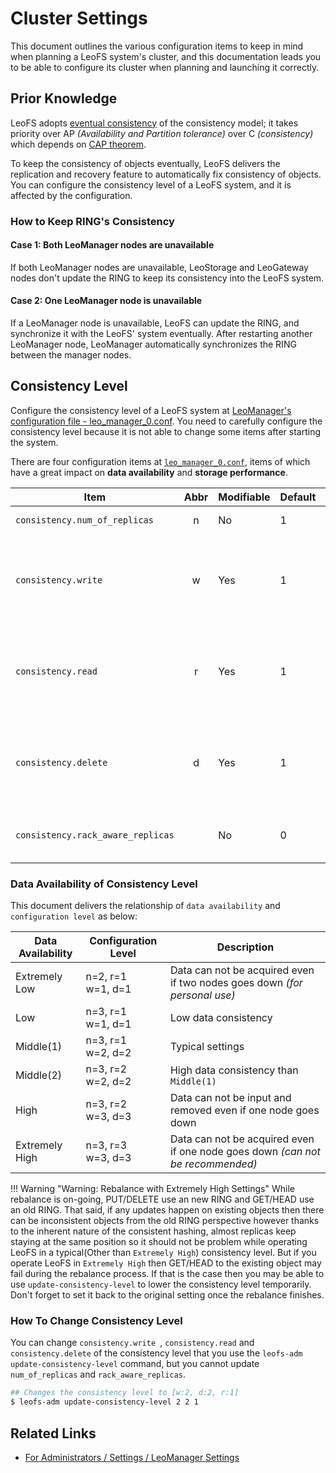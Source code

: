 # Cluster Settings

This document outlines the various configuration items to keep in mind when planning a LeoFS system's cluster, and this documentation leads you to be able to configure its cluster when planning and launching it correctly.


## Prior Knowledge

LeoFS adopts [eventual consistency](https://en.wikipedia.org/wiki/Eventual_consistency) of the consistency model; it takes priority over AP *(Availability and Partition tolerance)* over C *(consistency)* which depends on [CAP theorem](https://en.wikipedia.org/wiki/CAP_theorem).

To keep the consistency of objects eventually, LeoFS delivers the replication and recovery feature to automatically fix consistency of objects. You can configure the consistency level of a LeoFS system, and it is affected by the configuration.


### How to Keep RING's Consistency
#### Case 1: Both LeoManager nodes are unavailable

If both LeoManager nodes are unavailable, LeoStorage and LeoGateway nodes don't update the RING to keep its consistency into the LeoFS system.

#### Case 2: One LeoManager node is unavailable

If a LeoManager node is unavailable, LeoFS can update the RING, and synchronize it with the LeoFS' system eventually. After restarting another LeoManager node, LeoManager automatically synchronizes the RING between the manager nodes.


## Consistency Level

Configure the consistency level of a LeoFS system at <a href="https://github.com/leo-project/leofs/blob/master/apps/leo_manager/priv/leo_manager_0.conf" target="_blank">LeoManager's configuration file - leo_manager_0.conf</a>. You need to carefully configure the consistency level because it is not able to change some items after starting the system.


There are four configuration items at <a href="https://github.com/leo-project/leofs/blob/master/apps/leo_manager/priv/leo_manager_0.conf" target="_blank">`leo_manager_0.conf`</a>, items of which have a great impact on **data availability** and **storage performance**.

| Item                              | Abbr | Modifiable | Default | Description |
|-----------------------------------|:----:|------------|---------|---|
| `consistency.num_of_replicas`     | n    | No         | 1       | A number of replicas |
| `consistency.write`               | w    | Yes        | 1       | A number of replicas needed for a successful WRITE operation  |
| `consistency.read`                | r    | Yes        | 1       | A number of replicas needed for a successful READ operation   |
| `consistency.delete`              | d    | Yes        | 1       | A number of replicas needed for a successful DELETE operation |
| `consistency.rack_aware_replicas` |      | No         | 0       | A number of rack-aware replicas |


### Data Availability of Consistency Level

This document delivers the relationship of `data availability` and `configuration level` as below:

| Data Availability | Configuration Level   | Description |
|-------------------|-----------------------|-------------|
| Extremely Low     | n=2, r=1<br/>w=1, d=1 | Data can not be acquired even if two nodes goes down *(for personal use)*|
| Low               | n=3, r=1<br/>w=1, d=1 | Low data consistency|
| Middle(1)         | n=3, r=1<br/>w=2, d=2 | Typical settings |
| Middle(2)         | n=3, r=2<br/>w=2, d=2 | High data consistency than `Middle(1)` |
| High              | n=3, r=2<br/>w=3, d=3 | Data can not be input and removed even if one node goes down |
| Extremely High    | n=3, r=3<br/>w=3, d=3 | Data can not be acquired even if one node goes down *(can not be recommended)*|

!!! Warning "Warning: Rebalance with Extremely High Settings"
    While rebalance is on-going, PUT/DELETE use an new RING and GET/HEAD use an old RING. That said, if any updates happen on existing objects then there can be inconsistent objects from the old RING perspective however thanks to the inherent nature of the consistent hashing, almost replicas keep staying at the same position so it should not be problem while operating LeoFS in a typical(Other than `Extremely High`) consistency level. But if you operate LeoFS in `Extremely High` then GET/HEAD to the existing object may fail during the rebalance process. If that is the case then you may be able to use `update-consistency-level` to lower the consistency level temporarily. Don't forget to set it back to the original setting once the rebalance finishes.

### How To Change Consistency Level

You can change `consistency.write `, `consistency.read` and `consistency.delete` of the consistency level that you use the `leofs-adm update-consistency-level` command, but you cannot update `num_of_replicas` and `rack_aware_replicas`.

```bash
## Changes the consistency level to [w:2, d:2, r:1]
$ leofs-adm update-consistency-level 2 2 1

```

## Related Links

* [For Administrators / Settings / LeoManager Settings](leo_manager.md)
